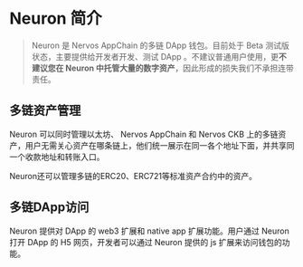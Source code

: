 # Neuron 简介

> Neuron 是 Nervos AppChain 的多链 DApp 钱包。目前处于 Beta 测试版状态，主要提供给开发者开发、测试 DApp 。不建议普通用户使用，更**不建议您在 Neuron 中托管大量的数字资产**，因此形成的损失我们不承担连带责任。

## 多链资产管理

Neuron 可以同时管理以太坊、 Nervos AppChain 和 Nervos CKB 上的多链资产，用户无需关心资产在哪条链上，他们统一展示在同一各个地址下面，并共享同一个收款地址和转账入口。

Neuron还可以管理多链的ERC20、ERC721等标准资产合约中的资产。

## 多链DApp访问

Neuron 提供对 DApp 的 web3 扩展和 native app 扩展功能。用户通过 Neuron 打开 DApp 的 H5 网页，开发者可以通过 Neuron 提供的 js 扩展来访问钱包的功能。

